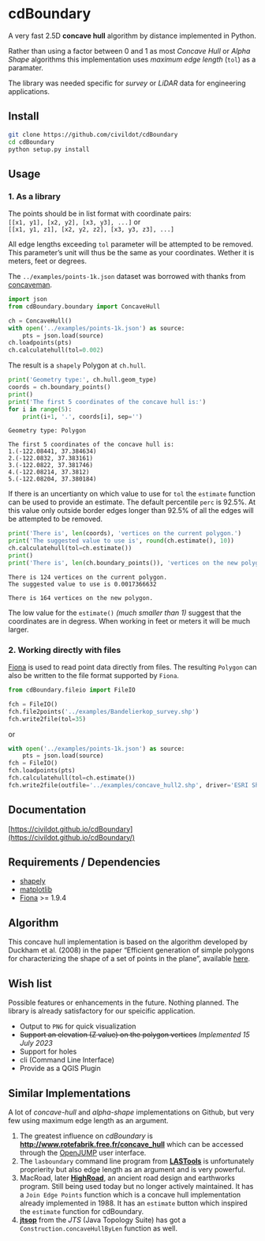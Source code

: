 # cdBoundary

<!-- WARNING: THIS FILE WAS AUTOGENERATED! DO NOT EDIT! -->

A very fast 2.5D **concave hull** algorithm by distance implemented in
Python.

Rather than using a factor between 0 and 1 as most *Concave Hull* or
*Alpha Shape* algorithms this implementation uses *maximum edge length*
(`tol`) as a paramater.

The library was needed specific for *survey* or *LiDAR* data for
engineering applications.

## Install

``` sh
git clone https://github.com/civildot/cdBoundary
cd cdBoundary
python setup.py install
```

## Usage

### 1. As a library

The points should be in list format with coordinate pairs:  
`[[x1, y1], [x2, y2], [x3, y3], ...]` or  
`[[x1, y1, z1], [x2, y2, z2], [x3, y3, z3], ...]`

All edge lengths exceeding `tol` parameter will be attempted to be
removed. This parameter’s unit will thus be the same as your
coordinates. Wether it is meters, feet or degrees.

The `../examples/points-1k.json` dataset was borrowed with thanks from
[concaveman](https://github.com/mapbox/concaveman).

``` python
import json
from cdBoundary.boundary import ConcaveHull

ch = ConcaveHull()
with open('../examples/points-1k.json') as source:
    pts = json.load(source)
ch.loadpoints(pts)
ch.calculatehull(tol=0.002)
```

The result is a `shapely` Polygon at `ch.hull`.

``` python
print('Geometry type:', ch.hull.geom_type)
coords = ch.boundary_points()
print()
print('The first 5 coordinates of the concave hull is:')
for i in range(5):
    print(i+1, '.', coords[i], sep='')
```

    Geometry type: Polygon

    The first 5 coordinates of the concave hull is:
    1.(-122.08441, 37.384634)
    2.(-122.0832, 37.383161)
    3.(-122.0822, 37.381746)
    4.(-122.08214, 37.3812)
    5.(-122.08204, 37.380184)

If there is an uncertianty on which value to use for `tol` the
`estimate` function can be used to provide an estimate. The default
percentile `perc` is 92.5%. At this value only outside border edges
longer than 92.5% of all the edges will be attempted to be removed.

``` python
print('There is', len(coords), 'vertices on the current polygon.')
print('The suggested value to use is', round(ch.estimate(), 10))
ch.calculatehull(tol=ch.estimate())
print()
print('There is', len(ch.boundary_points()), 'vertices on the new polygon.')
```

    There is 124 vertices on the current polygon.
    The suggested value to use is 0.0017366632

    There is 164 vertices on the new polygon.

The low value for the `estimate()` *(much smaller than 1)* suggest that
the coordinates are in degress. When working in feet or meters it will
be much larger.

### 2. Working directly with files

[Fiona](https://github.com/Toblerity/Fiona) is used to read point data
directly from files. The resulting `Polygon` can also be written to the
file format supported by `Fiona`.

``` python
from cdBoundary.fileio import FileIO

fch = FileIO()
fch.file2points('../examples/Bandelierkop_survey.shp')
fch.write2file(tol=35)
```

or

``` python
with open('../examples/points-1k.json') as source:
    pts = json.load(source)
fch = FileIO()
fch.loadpoints(pts)
fch.calculatehull(tol=ch.estimate())
fch.write2file(outfile='../examples/concave_hull2.shp', driver='ESRI Shapefile')
```

## Documentation

[https://civildot.github.io/cdBoundary](https://civildot.github.io/cdBoundary/)

## Requirements / Dependencies

- [shapely](https://github.com/shapely/shapely)
- [matplotlib](https://github.com/matplotlib/matplotlib)
- [Fiona](https://github.com/Toblerity/Fiona) \>= 1.9.4

## Algorithm

This concave hull implementation is based on the algorithm developed by
Duckham et al. (2008) in the paper “Efficient generation of simple
polygons for characterizing the shape of a set of points in the plane”,
available [here](http://www.geosensor.net/papers/duckham08.PR.pdf).

## Wish list

Possible features or enhancements in the future. Nothing planned. The
library is already satisfactory for our speicific application.

- Output to `PNG` for quick visualization
- ~~Support an elevation (Z value) on the polygon vertices~~
  *Implemented 15 July 2023*
- Support for holes
- cli (Command Line Interface)
- Provide as a QGIS Plugin

## Similar Implementations

A lot of *concave-hull* and *alpha-shape* implementations on Github, but
very few using maximum edge length as an argument.

1.  The greatest influence on *cdBoundary* is
    **<http://www.rotefabrik.free.fr/concave_hull>** which can be
    accessed through the [OpenJUMP](http://www.openjump.org/) user
    interface.
2.  The `lasboundary` command line program from
    **[LASTools](https://lastools.github.io/)** is unfortunately
    proprierity but also edge length as an argument and is very
    powerful.
3.  MacRoad, later
    **[HighRoad](http://www.interstudio.net/highroade.html)**, an
    ancient road design and earthworks program. Still being used today
    but no longer actively maintained. It has a `Join Edge Points`
    function which is a concave hull implementation already implemented
    in 1988. It has an `estimate` button which inspired the `estimate`
    function for cdBoundary.
4.  **[jtsop](https://github.com/locationtech/jts/blob/master/doc/JTSOp.md)**
    from the *JTS* (Java Topology Suite) has got a
    `Construction.concaveHullByLen` function as well.
